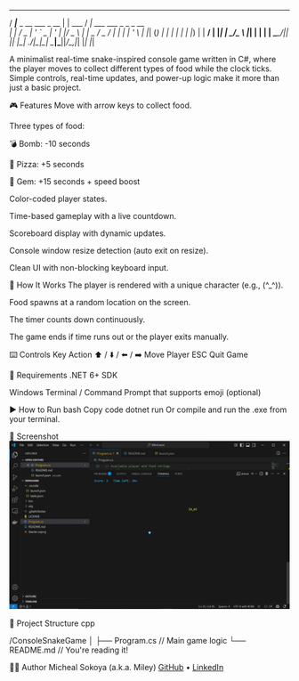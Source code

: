    ____                      _         ____                       
  / ___|___  _ __ ___  _ __ | | ___   / ___| ___  ___ _   _ _ __  
 | |   / _ \| '_ ` _ \| '_ \| |/ _ \ | |  _ / _ \/ __| | | | '_ \ 
 | |__| (_) | | | | | | |_) | |  __/ | |_| |  __/\__ \ |_| | | | |
  \____\___/|_| |_| |_| .__/|_|\___|  \____|\___||___/\__,_|_| |_|
                      |_|                                        

A minimalist real-time snake-inspired console game written in C#, where the player moves to collect different types of food while the clock ticks. Simple controls, real-time updates, and power-up logic make it more than just a basic project.

🎮 Features
Move with arrow keys to collect food.

Three types of food:

💣 Bomb: -10 seconds

🍕 Pizza: +5 seconds

💎 Gem: +15 seconds + speed boost

Color-coded player states.

Time-based gameplay with a live countdown.

Scoreboard display with dynamic updates.

Console window resize detection (auto exit on resize).

Clean UI with non-blocking keyboard input.

🧠 How It Works
The player is rendered with a unique character (e.g., (^_^)).

Food spawns at a random location on the screen.

The timer counts down continuously.

The game ends if time runs out or the player exits manually.

⌨️ Controls
Key	Action
⬆️ / ⬇️ / ⬅️ / ➡️	Move Player
ESC	Quit Game

🧪 Requirements
.NET 6+ SDK

Windows Terminal / Command Prompt that supports emoji (optional)

▶️ How to Run
bash
Copy code
dotnet run
Or compile and run the .exe from your terminal.

📸 Screenshot
![Preview](scre.jpg)

📁 Project Structure
cpp

/ConsoleSnakeGame
│
├── Program.cs       // Main game logic
└── README.md        // You're reading it!

🧑‍💻 Author
Micheal Sokoya (a.k.a. Miley)
[GitHub](https://github.com/MileyDev) • [LinkedIn](https://www.linkedin.com/in/micheal-sokoya-4a3307364?utm_source=share&utm_campaign=share_via&utm_content=profile&utm_medium=ios_app)